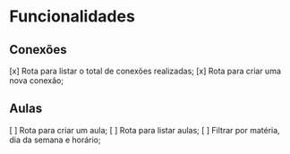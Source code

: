 # Funcionalidades

## Conexões
 
 [x] Rota para listar o total de conexões realizadas;
 [x] Rota para criar uma nova conexão;

## Aulas

 [ ] Rota para criar um aula;
 [ ] Rota para listar aulas;
   [ ] Filtrar por matéria, dia da semana e horário;